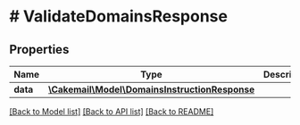 # # ValidateDomainsResponse

## Properties

Name | Type | Description | Notes
------------ | ------------- | ------------- | -------------
**data** | [**\Cakemail\Model\DomainsInstructionResponse**](DomainsInstructionResponse.md) |  | 

[[Back to Model list]](../../README.md#documentation-for-models) [[Back to API list]](../../README.md#documentation-for-api-endpoints) [[Back to README]](../../README.md)


